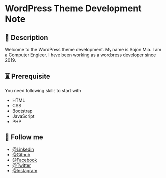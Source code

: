 # WordPress Theme Development Note

## 📝 Description
Welcome to the WordPress theme development. My name is Sojon Mia. I am a Computer Engieer. I have been working as a wordpress developer since 2019.

## ⏳ Prerequisite
You need following skills to start with
- HTML
- CSS
- Bootstrap
- JavaScript
- PHP

## 🥰 Follow me
- [@Linkedin](https://linkedin.com/in/csesojonmia23/) 
- [@Github](https://github.com/csesojonmia23/) 
- [@Facebook](https://facebook.com/csesojonmia23/) 
- [@Twitter](https://twitter.com/csesojonmia23/) 
- [@Instagram](https://instagram.com/csesojonmia23/) 

